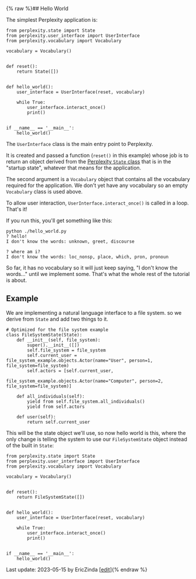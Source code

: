 {% raw %}## Hello World

The simplest Perplexity application is:

```
from perplexity.state import State
from perplexity.user_interface import UserInterface
from perplexity.vocabulary import Vocabulary

vocabulary = Vocabulary()


def reset():
    return State([])


def hello_world():
    user_interface = UserInterface(reset, vocabulary)

    while True:
        user_interface.interact_once()
        print()


if __name__ == '__main__':
    hello_world()
```

The `UserInterface` class is the main entry point to Perplexity. 

It is created and passed a function (`reset()` in this example) whose job is to return an object derived from the [Perplexity `State` class](https://blog.inductorsoftware.com/Perplexity/home/pxint/pxint0020PythonBasics) that is in the "startup state", whatever that means for the application. 

The second argument is a `Vocabulary` object that contains all the vocabulary required for the application. We don't yet have any vocabulary so an empty `Vocabulary` class is used above.

To allow user interaction, `UserInterface.interact_once()` is called in a loop.  That's it!

If you run this, you'll get something like this:

```
python ./hello_world.py
? hello!
I don't know the words: unknown, greet, discourse

? where am i?
I don't know the words: loc_nonsp, place, which, pron, pronoun
```

So far, it has no vocabulary so it will just keep saying, "I don't know the words..." until we implement some. That's what the whole rest of the tutorial is about.

## Example
We are implementing a natural language interface to a file system. so we derive from `State` and add two things to it. 
```
# Optimized for the file system example
class FileSystemState(State):
    def __init__(self, file_system):
        super().__init__([])
        self.file_system = file_system
        self.current_user = file_system_example.objects.Actor(name="User", person=1, file_system=file_system)
        self.actors = [self.current_user,
                       file_system_example.objects.Actor(name="Computer", person=2, file_system=file_system)]

    def all_individuals(self):
        yield from self.file_system.all_individuals()
        yield from self.actors

    def user(self):
        return self.current_user
```

This will be the state object we'll use, so now hello world is this, where the only change is telling the system to use our `FileSystemState` object instead of the built in `State`:

```
from perplexity.state import State
from perplexity.user_interface import UserInterface
from perplexity.vocabulary import Vocabulary

vocabulary = Vocabulary()


def reset():
    return FileSystemState([])


def hello_world():
    user_interface = UserInterface(reset, vocabulary)

    while True:
        user_interface.interact_once()
        print()


if __name__ == '__main__':
    hello_world()
```

Last update: 2023-05-15 by EricZinda [[edit](https://github.com/EricZinda/Perplexity/edit/main/docs/pxHowTo/pxHowTo14HelloWorld.md)]{% endraw %}